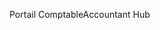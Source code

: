<span data-ttu-id="ace6e-101">Portail Comptable</span><span class="sxs-lookup"><span data-stu-id="ace6e-101">Accountant Hub</span></span>
